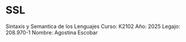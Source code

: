 # SSL
Sintaxis y Semantica de los Lenguajes 
Curso: K2102
Año: 2025
Legajo: 208.970-1
Nombre: Agostina Escobar
